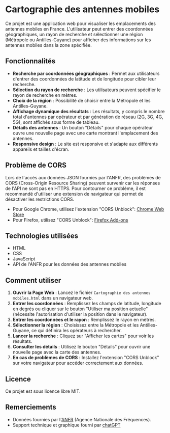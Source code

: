 # Cartographie des antennes mobiles

Ce projet est une application web pour visualiser les emplacements des antennes mobiles en France. L'utilisateur peut entrer des coordonnées géographiques, un rayon de recherche et sélectionner une région (Métropole ou Antilles-Guyane) pour afficher des informations sur les antennes mobiles dans la zone spécifiée.

## Fonctionnalités

-   **Recherche par coordonnées géographiques** : Permet aux utilisateurs d'entrer des coordonnées de latitude et de longitude pour cibler leur recherche.
-   **Sélection du rayon de recherche** : Les utilisateurs peuvent spécifier le rayon de recherche en mètres.
-   **Choix de la région** : Possibilité de choisir entre la Métropole et les Antilles-Guyane.
-   **Affichage dynamique des résultats** : Les résultats, y compris le nombre total d'antennes par opérateur et par génération de réseau (2G, 3G, 4G, 5G), sont affichés sous forme de tableau.
-   **Détails des antennes** : Un bouton "Détails" pour chaque opérateur ouvre une nouvelle page avec une carte montrant l'emplacement des antennes.
-   **Responsive design** : Le site est responsive et s'adapte aux différents appareils et tailles d'écran.

## Problème de CORS

Lors de l'accès aux données JSON fournies par l'ANFR, des problèmes de CORS (Cross-Origin Resource Sharing) peuvent survenir car les réponses de l'API ne sont pas en HTTPS. Pour contourner ce problème, il est recommandé d'utiliser une extension de navigateur qui permet de désactiver les restrictions CORS.

-   Pour Google Chrome, utilisez l'extension "CORS Unblock": [Chrome Web Store](https://chromewebstore.google.com/detail/cors-unblock/lfhmikememgdcahcdlaciloancbhjino)
-   Pour Firefox, utilisez "CORS Unblock": [Firefox Add-ons](https://addons.mozilla.org/fr/firefox/addon/cors-unblock/)

## Technologies utilisées

-   HTML
-   CSS
-   JavaScript
-   API de l'ANFR pour les données des antennes mobiles

## Comment utiliser

1.  **Ouvrir la Page Web** : Lancez le fichier `Cartographie des antennes mobiles.html` dans un navigateur web.
2.  **Entrer les coordonnées** : Remplissez les champs de latitude, longitude en degrés ou cliquer sur le bouton "Utiliser ma position actuelle" (nécessite l'autorisation d'utiliser la position dans le navigateur).
3.  **Entrer les coordonnées et le rayon** : Remplissez le rayon en mètres.
4.  **Sélectionner la région** : Choisissez entre la Métropole et les Antilles-Guyane, ce qui définira les opérateurs à rechercher.
5.  **Lancer la recherche** : Cliquez sur "Afficher les cartes" pour voir les résultats.
6.  **Consulter les détails** : Utilisez le bouton "Détails" pour ouvrir une nouvelle page avec la carte des antennes.
7.  **En cas de problèmes de CORS** : Installez l'extension "CORS Unblock" sur votre navigateur pour accéder correctement aux données.

## Licence

Ce projet est sous licence libre MIT.

## Remerciements

-   Données fournies par l'[ANFR](https://data.anfr.fr/accueil) (Agence Nationale des Fréquences).
-   Support technique et graphique fourni par [chatGPT](https://chat.openai.com/)
